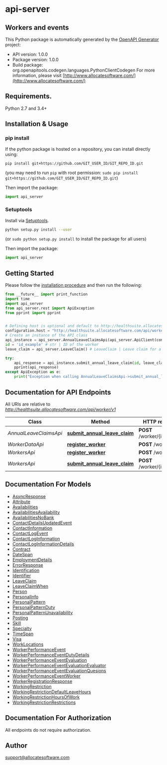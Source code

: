 # api-server
## Workers and events 

This Python package is automatically generated by the [OpenAPI Generator](https://openapi-generator.tech) project:

- API version: 1.0.0
- Package version: 1.0.0
- Build package: org.openapitools.codegen.languages.PythonClientCodegen
For more information, please visit [http://www.allocatesoftware.com/](http://www.allocatesoftware.com/)

## Requirements.

Python 2.7 and 3.4+

## Installation & Usage
### pip install

If the python package is hosted on a repository, you can install directly using:

```sh
pip install git+https://github.com/GIT_USER_ID/GIT_REPO_ID.git
```
(you may need to run `pip` with root permission: `sudo pip install git+https://github.com/GIT_USER_ID/GIT_REPO_ID.git`)

Then import the package:
```python
import api_server 
```

### Setuptools

Install via [Setuptools](http://pypi.python.org/pypi/setuptools).

```sh
python setup.py install --user
```
(or `sudo python setup.py install` to install the package for all users)

Then import the package:
```python
import api_server
```

## Getting Started

Please follow the [installation procedure](#installation--usage) and then run the following:

```python
from __future__ import print_function
import time
import api_server
from api_server.rest import ApiException
from pprint import pprint


# Defining host is optional and default to http://healthsuite.allocatesoftware.com/api/worker/v1
configuration.host = "http://healthsuite.allocatesoftware.com/api/worker/v1"
# Create an instance of the API class
api_instance = api_server.AnnualLeaveClaimsApi(api_server.ApiClient(configuration))
id = 'id_example' # str | ID of the worker
leave_claim = api_server.LeaveClaim() # LeaveClaim | Leave claim for a worker

try:
    api_response = api_instance.submit_annual_leave_claim(id, leave_claim)
    pprint(api_response)
except ApiException as e:
    print("Exception when calling AnnualLeaveClaimsApi->submit_annual_leave_claim: %s\n" % e)

```

## Documentation for API Endpoints

All URIs are relative to *http://healthsuite.allocatesoftware.com/api/worker/v1*

Class | Method | HTTP request | Description
------------ | ------------- | ------------- | -------------
*AnnualLeaveClaimsApi* | [**submit_annual_leave_claim**](docs/AnnualLeaveClaimsApi.md#submit_annual_leave_claim) | **POST** /worker/{id}/leave | 
*WorkerDataApi* | [**register_worker**](docs/WorkerDataApi.md#register_worker) | **POST** /workers | 
*WorkersApi* | [**register_worker**](docs/WorkersApi.md#register_worker) | **POST** /workers | 
*WorkersApi* | [**submit_annual_leave_claim**](docs/WorkersApi.md#submit_annual_leave_claim) | **POST** /worker/{id}/leave | 


## Documentation For Models

 - [AsyncResponse](docs/AsyncResponse.md)
 - [Attribute](docs/Attribute.md)
 - [Availabilities](docs/Availabilities.md)
 - [AvailabilitiesAvailability](docs/AvailabilitiesAvailability.md)
 - [AvailabilitiesNoBank](docs/AvailabilitiesNoBank.md)
 - [ContactDetailsUpdatedEvent](docs/ContactDetailsUpdatedEvent.md)
 - [ContactInformation](docs/ContactInformation.md)
 - [ContactLogEvent](docs/ContactLogEvent.md)
 - [ContactLogInformation](docs/ContactLogInformation.md)
 - [ContactLogInformationDetails](docs/ContactLogInformationDetails.md)
 - [Contract](docs/Contract.md)
 - [DateSpan](docs/DateSpan.md)
 - [EmploymentDetails](docs/EmploymentDetails.md)
 - [ErrorResponse](docs/ErrorResponse.md)
 - [Identification](docs/Identification.md)
 - [Identifier](docs/Identifier.md)
 - [LeaveClaim](docs/LeaveClaim.md)
 - [LeaveClaimWhen](docs/LeaveClaimWhen.md)
 - [Person](docs/Person.md)
 - [PersonalInfo](docs/PersonalInfo.md)
 - [PersonalPattern](docs/PersonalPattern.md)
 - [PersonalPatternDuty](docs/PersonalPatternDuty.md)
 - [PersonalPatternUnavailability](docs/PersonalPatternUnavailability.md)
 - [Posting](docs/Posting.md)
 - [Skill](docs/Skill.md)
 - [Specialty](docs/Specialty.md)
 - [TimeSpan](docs/TimeSpan.md)
 - [Visa](docs/Visa.md)
 - [WorkLocations](docs/WorkLocations.md)
 - [WorkerPerformanceEvent](docs/WorkerPerformanceEvent.md)
 - [WorkerPerformanceEventDutyDetails](docs/WorkerPerformanceEventDutyDetails.md)
 - [WorkerPerformanceEventEvaluation](docs/WorkerPerformanceEventEvaluation.md)
 - [WorkerPerformanceEventEvaluationEvaluator](docs/WorkerPerformanceEventEvaluationEvaluator.md)
 - [WorkerPerformanceEventEvaluationQuesions](docs/WorkerPerformanceEventEvaluationQuesions.md)
 - [WorkerPerformanceEventWorker](docs/WorkerPerformanceEventWorker.md)
 - [WorkerRegistrationResponse](docs/WorkerRegistrationResponse.md)
 - [WorkingRestriction](docs/WorkingRestriction.md)
 - [WorkingRestrictionDefaultLeaveHours](docs/WorkingRestrictionDefaultLeaveHours.md)
 - [WorkingRestrictionHoursOfWork](docs/WorkingRestrictionHoursOfWork.md)
 - [WorkingRestrictionRestrictions](docs/WorkingRestrictionRestrictions.md)


## Documentation For Authorization

 All endpoints do not require authorization.

## Author

support@allocatesoftware.com


